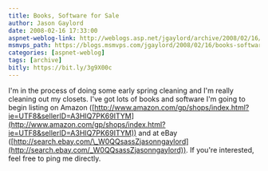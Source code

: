 ```yaml
---
title: Books, Software for Sale
author: Jason Gaylord
date: 2008-02-16 17:33:00
aspnet-weblog-link: http://weblogs.asp.net/jgaylord/archive/2008/02/16/books-software-for-sale.aspx
msmvps_path: https://blogs.msmvps.com/jgaylord/2008/02/16/books-software-for-sale/
categories: [aspnet-weblog]
tags: [archive]
bitly: https://bit.ly/3g9X00c
---
```


I'm in the process of doing some early spring cleaning and I'm really cleaning out my closets. I've got lots of books and software I'm going to begin listing on Amazon ([http://www.amazon.com/gp/shops/index.html?ie=UTF8&sellerID=A3HIQ7PK69ITYM](http://www.amazon.com/gp/shops/index.html?ie=UTF8&sellerID=A3HIQ7PK69ITYM)) and at eBay ([http://search.ebay.com/\_W0QQsassZjasonngaylord](http://search.ebay.com/_W0QQsassZjasonngaylord)). If you're interested, feel free to ping me directly.